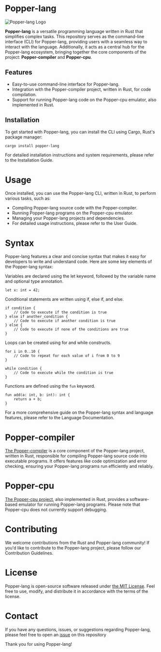 # Popper-lang

![Popper-lang Logo](https://example.com/popper-lang-logo.png)

**Popper-lang** is a versatile programming language written in Rust that simplifies complex tasks. This repository serves as the command-line interface (CLI) for Popper-lang, providing users with a seamless way to interact with the language. Additionally, it acts as a central hub for the Popper-lang ecosystem, bringing together the core components of the project: **Popper-compiler** and **Popper-cpu**.

## Features

- Easy-to-use command-line interface for Popper-lang.
- Integration with the Popper-compiler project, written in Rust, for code compilation.
- Support for running Popper-lang code on the Popper-cpu emulator, also implemented in Rust.

## Installation

To get started with Popper-lang, you can install the CLI using Cargo, Rust's package manager:

```bash
cargo install popper-lang
```

For detailed installation instructions and system requirements, please refer to the Installation Guide.

# Usage
Once installed, you can use the Popper-lang CLI, written in Rust, to perform various tasks, such as:

 - Compiling Popper-lang source code with the Popper-compiler.
 - Running Popper-lang programs on the Popper-cpu emulator.
 - Managing your Popper-lang projects and dependencies.
 - For detailed usage instructions, please refer to the User Guide.

# Syntax
Popper-lang features a clear and concise syntax that makes it easy for developers to write and understand code. Here are some key elements of the Popper-lang syntax:

Variables are declared using the let keyword, followed by the variable name and optional type annotation.

```
let x: int = 42;
```
Conditional statements are written using if, else if, and else.
```
if condition {
    // Code to execute if the condition is true
} else if another_condition {
    // Code to execute if another condition is true
} else {
    // Code to execute if none of the conditions are true
}
```
Loops can be created using for and while constructs.

```
for i in 0..10 {
    // Code to repeat for each value of i from 0 to 9
}
```

```
while condition {
    // Code to execute while the condition is true
}
```
Functions are defined using the `fun` keyword.

```
fun add(a: int, b: int): int {
    return a + b;
}
```
For a more comprehensive guide on the Popper-lang syntax and language features, please refer to the Language Documentation.

# Popper-compiler
[The Popper-compiler](https://github.com/popper-lang/popper-compiler) is a core component of the Popper-lang project, written in Rust, responsible for compiling Popper-lang source code into executable programs. It offers features like code optimization and error checking, ensuring your Popper-lang programs run efficiently and reliably.

# Popper-cpu
[The Popper-cpu project](https://github.com/popper-lang/popper-cpu/), also implemented in Rust, provides a software-based emulator for running Popper-lang programs. Please note that Popper-cpu does not currently support debugging.

# Contributing
We welcome contributions from the Rust and Popper-lang community! If you'd like to contribute to the Popper-lang project, please follow our Contribution Guidelines.

# License
Popper-lang is open-source software released under [the MIT License](/LICENSE). Feel free to use, modify, and distribute it in accordance with the terms of the license.

# Contact
If you have any questions, issues, or suggestions regarding Popper-lang, please feel free to open an [issue](https://github.com/popper-lang/popper-lang/issues) on this repository

Thank you for using Popper-lang!

